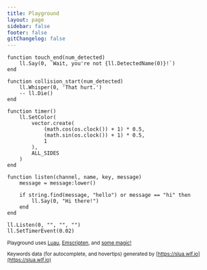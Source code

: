 ```yaml
---
title: Playground
layout: page
sidebar: false
footer: false
gitChangelog: false
---
```


<div class="relative m-5 md:mx-8 md:my-7 flex flex-col gap-3 [&>h1]:text-xl">

<SLuaRepl class="flex flex-col min-h-[calc(100vh-10.25rem)]" storage-key="playground">

```luau
function touch_end(num_detected)
	ll.Say(0, `Wait, you're not {ll.DetectedName(0)}!`)
end

function collision_start(num_detected)
	ll.Whisper(0, 'That hurt.')
	-- ll.Die()
end

function timer()
	ll.SetColor(
		vector.create(
			(math.cos(os.clock()) + 1) * 0.5,
			(math.sin(os.clock()) + 1) * 0.5,
			1
		),
		ALL_SIDES
	)
end

function listen(channel, name, key, message)
	message = message:lower()

	if string.find(message, "hello") or message == "hi" then
		ll.Say(0, "Hi there!")
	end
end

ll.Listen(0, "", "", "")
ll.SetTimerEvent(0.02)
```

</SLuaRepl>

<small class="text-xs text-right text-muted-foreground [&_a]:underline [&_a]:hover:text-primary-foreground">

Playground uses [Luau](https://luau.org), [Emscripten](https://emscripten.org), and [some magic!](https://github.com/gwigz/slua/tree/main/packages/slua-web)

Keywords data (for autocomplete, and hovertips) generated by [https://slua.wlf.io](https://slua.wlf.io)

</small>

</div>
